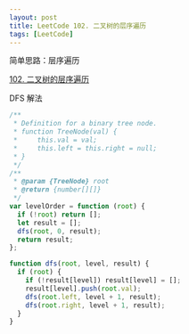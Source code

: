 ```yaml
---
layout: post
title: LeetCode 102. 二叉树的层序遍历
tags: [LeetCode]
---
```


简单思路：层序遍历

[102. 二叉树的层序遍历](https://leetcode-cn.com/problems/binary-tree-level-order-traversal/)

DFS 解法

```js
/**
 * Definition for a binary tree node.
 * function TreeNode(val) {
 *     this.val = val;
 *     this.left = this.right = null;
 * }
 */
/**
 * @param {TreeNode} root
 * @return {number[][]}
 */
var levelOrder = function (root) {
  if (!root) return [];
  let result = [];
  dfs(root, 0, result);
  return result;
};

function dfs(root, level, result) {
  if (root) {
    if (!result[level]) result[level] = [];
    result[level].push(root.val);
    dfs(root.left, level + 1, result);
    dfs(root.right, level + 1, result);
  }
}
```
